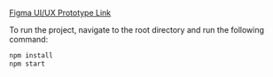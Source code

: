 
[Figma UI/UX Prototype Link](https://www.figma.com/design/7km64LIbNIMdAjFoGhXHHJ/AI-Closet?node-id=80-343&t=mqq2V4dSOvnVNGjj-1)

To run the project, navigate to the root directory and run the following command:

```bash
npm install
npm start
```
